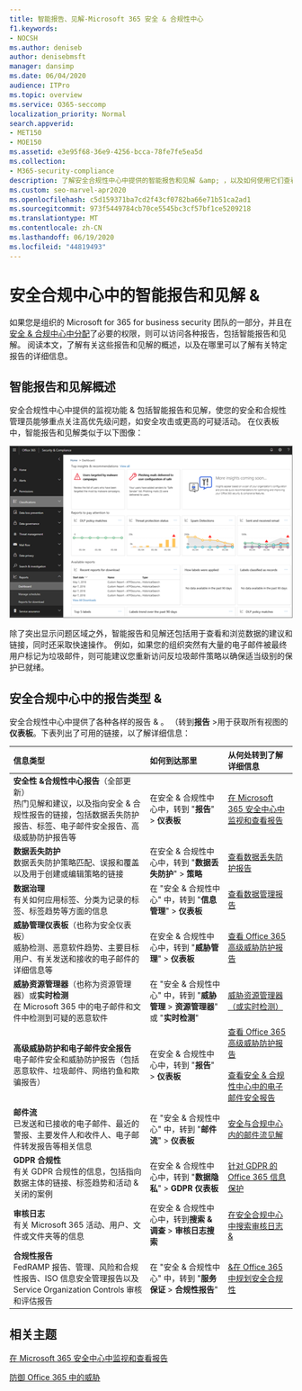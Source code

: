 ```yaml
---
title: 智能报告、见解-Microsoft 365 安全 & 合规性中心
f1.keywords:
- NOCSH
ms.author: deniseb
author: denisebmsft
manager: dansimp
ms.date: 06/04/2020
audience: ITPro
ms.topic: overview
ms.service: O365-seccomp
localization_priority: Normal
search.appverid:
- MET150
- MOE150
ms.assetid: e3e95f68-36e9-4256-bcca-78fe7fe5ea5d
ms.collection:
- M365-security-compliance
description: 了解安全合规性中心中提供的智能报告和见解 &amp; ，以及如何使用它们查看和浏览数据并快速执行操作。
ms.custom: seo-marvel-apr2020
ms.openlocfilehash: c5d159371ba7cd2f43cf0782ba66e71b51ca2ad1
ms.sourcegitcommit: 973f5449784cb70ce5545bc3cf57bf1ce5209218
ms.translationtype: MT
ms.contentlocale: zh-CN
ms.lasthandoff: 06/19/2020
ms.locfileid: "44819493"
---
```

# <a name="smart-reports-and-insights-in-the-security-amp-compliance-center"></a>安全合规中心中的智能报告和见解 &amp;

如果您是组织的 Microsoft for 365 for business security 团队的一部分，并且在[安全 &amp; 合规中心中分配](permissions-in-the-security-and-compliance-center.md)了必要的权限，则可以访问各种报告，包括智能报告和见解。 阅读本文，了解有关这些报告和见解的概述，以及在哪里可以了解有关特定报告的详细信息。
      
## <a name="smart-reports-and-insights-overview"></a>智能报告和见解概述

安全合规性中心中提供的监视功能 &amp; 包括智能报告和见解，使您的安全和合规性管理员能够重点关注高优先级问题，如安全攻击或更高的可疑活动。 在仪表板中，智能报告和见解类似于以下图像：
  
![在 "安全 &amp; 合规性中心" 中，选择 "报告" \> 仪表板](../../media/2a668c3d-3fa3-4e37-8149-46989b33ae8c.png)
  
除了突出显示问题区域之外，智能报告和见解还包括用于查看和浏览数据的建议和链接，同时还采取快速操作。 例如，如果您的组织突然有大量的电子邮件被最终用户标记为垃圾邮件，则可能建议您重新访问反垃圾邮件策略以确保适当级别的保护已就绪。
  
## <a name="types-of-reports-in-the-security-amp-compliance-center"></a>安全合规中心中的报告类型 &amp;

安全合规性中心中提供了各种各样的报告 &amp; 。 （转到**报告** \>用于获取所有视图的**仪表板**。下表列出了可用的链接，以了解详细信息： 
  
|**信息类型**|**如何到达那里**|**从何处转到了解详细信息**|
|:-----|:-----|:-----|
|**安全性 &amp;合规性中心报告**（全部更新）  <br/> 热门见解和建议，以及指向安全 &amp; 合规性报告的链接，包括数据丢失防护报告、标签、电子邮件安全报告、高级威胁防护报告等  <br/> |在安全 &amp; 合规性中心中，转到 "**报告**" \> **仪表板** <br/> |[在 Microsoft 365 安全中心中监视和查看报告](../mtp/monitoring-and-reporting.md) <br/> |
|**数据丢失防护** <br/> 数据丢失防护策略匹配、误报和覆盖以及用于创建或编辑策略的链接  <br/> |在安全 &amp; 合规性中心中，转到 "**数据丢失防护**" \> **策略** <br/> |[查看数据丢失防护报告](../../compliance/view-the-dlp-reports.md) <br/> |
|**数据治理** <br/> 有关如何应用标签、分类为记录的标签、标签趋势等方面的信息  <br/> |在 "安全 &amp; 合规性中心" 中，转到 "**信息管理**" \> **仪表板** <br/> |[查看数据管理报告](../../compliance/view-the-data-governance-reports.md) <br/> |
|**威胁管理仪表板**（也称为安全仪表板）  <br/> 威胁检测、恶意软件趋势、主要目标用户、有关发送和接收的电子邮件的详细信息等  <br/> |在安全 &amp; 合规性中心中，转到 "**威胁管理**" \> **仪表板** <br/> |[查看 Office 365 高级威胁防护报告](view-reports-for-atp.md) <br/> |
|**威胁资源管理器**（也称为资源管理器）或**实时检测** <br/> 在 Microsoft 365 中的电子邮件和文件中检测到可疑的恶意软件  <br/> |在 "安全 &amp; 合规性中心" 中，转到 "**威胁管理** \> **资源管理器**" 或 "**实时检测**"<br/> |[威胁资源管理器（或实时检测）](threat-explorer.md) <br/> |
|**高级威胁防护和电子邮件安全报告** <br/> 电子邮件安全和威胁防护报告（包括恶意软件、垃圾邮件、网络钓鱼和欺骗报告）  <br/> |在安全 &amp; 合规性中心中，转到 "**报告**" \> **仪表板** <br/> |[查看 Office 365 高级威胁防护报告](view-reports-for-atp.md) <br/><br/> [查看安全 &amp; 合规性中心中的电子邮件安全报告](view-email-security-reports.md) <br/> |
|**邮件流** <br/> 已发送和已接收的电子邮件、最近的警报、主要发件人和收件人、电子邮件转发报告等相关信息  <br/> |在 "安全 &amp; 合规性中心" 中，转到 "**邮件流**" \> **仪表板** <br/> |[安全与合规中心内的邮件流见解](mail-flow-insights-v2.md)<br/> |
|**GDPR 合规性** <br/> 有关 GDPR 合规性的信息，包括指向数据主体的链接、标签趋势和活动 &amp; 关闭的案例  <br/> |在安全 &amp; 合规性中心中，转到 "**数据隐私**" \> **GDPR 仪表板** <br/> |[针对 GDPR 的 Office 365 信息保护](https://docs.microsoft.com/microsoft-365/compliance/office-365-information-protection-for-gdpr) <br/> |
|**审核日志** <br/> 有关 Microsoft 365 活动、用户、文件或文件夹等的信息  <br/> |在安全 &amp; 合规性中心中，转到**搜索 &amp; 调查** \> **审核日志搜索** <br/> |[在安全合规中心中搜索审核日志 &amp;](../../compliance/search-the-audit-log-in-security-and-compliance.md) <br/> |
|**合规性报告** <br/> FedRAMP 报告、管理、风险和合规性报告、ISO 信息安全管理报告以及 Service Organization Controls 审核和评估报告  <br/> |在 "安全 &amp; 合规性中心" 中，转到 "**服务保证** \> **合规性报告**" <br/> |[&amp;在 Office 365 中规划安全合规性](../../compliance/plan-for-security-and-compliance.md) <br/> |
  
    
## <a name="related-topics"></a>相关主题

[在 Microsoft 365 安全中心中监视和查看报告](../mtp/monitoring-and-reporting.md)
  
[防御 Office 365 中的威胁](protect-against-threats.md)
  

